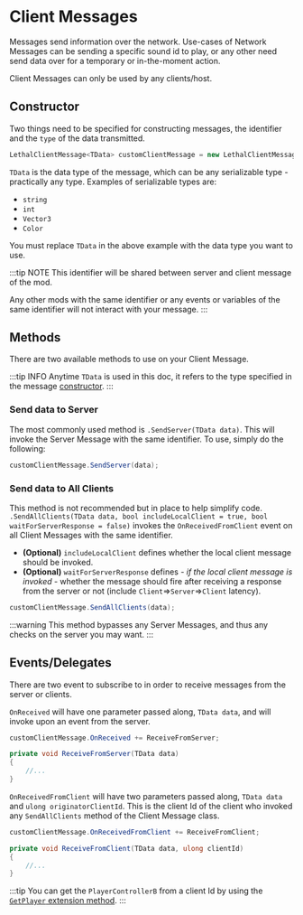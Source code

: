﻿---
prev: true
next: false
description: How to use LethalNetworkAPI's Client Messages.
---

# Client Messages

Messages send information over the network. Use-cases of Network Messages can be sending a specific sound id to play, or any other need send data over for a temporary or in-the-moment action.

Client Messages can only be used by any clients/host.

## Constructor

Two things need to be specified for constructing messages, the identifier and the `type` of the data transmitted.

```csharp
LethalClientMessage<TData> customClientMessage = new LethalClientMessage<TData>(identifier: "customIdentifier");
```

`TData` is the data type of the message, which can be any serializable type - practically any type. Examples of serializable types are:

- `string`
- `int`
- `Vector3`
- `Color`

You must replace `TData` in the above example with the data type you want to use.

:::tip NOTE
This identifier will be shared between server and client message of the mod.

Any other mods with the same identifier or any events or variables of the same identifier will not interact with your message.
:::

## Methods

There are two available methods to use on your Client Message.

:::tip INFO
Anytime `TData` is used in this doc, it refers to the type specified in the message [constructor](#constructor).
:::

### Send data to Server

The most commonly used method is `.SendServer(TData data)`. This will invoke the Server Message with the same identifier. To use, simply do the following:

```csharp
customClientMessage.SendServer(data);
```

### Send data to All Clients

This method is not recommended but in place to help simplify code. `.SendAllClients(TData data, bool includeLocalClient = true, bool waitForServerResponse = false)` invokes the `OnReceivedFromClient` event on all Client Messages with the same identifier.

- **(Optional)** `includeLocalClient` defines whether the local client message should be invoked.
- **(Optional)** `waitForServerResponse` defines - *if the local client message is invoked* - whether the message should fire after receiving a response from the server or not (include `Client`⇒`Server`⇒`Client` latency).

```csharp
customClientMessage.SendAllClients(data);
```

:::warning
This method bypasses any Server Messages, and thus any checks on the server you may want.
:::

## Events/Delegates

There are two event to subscribe to in order to receive messages from the server or clients. 

`OnReceived` will have one parameter passed along, `TData data`, and will invoke upon an event from the server.

```csharp
customClientMessage.OnReceived += ReceiveFromServer;

private void ReceiveFromServer(TData data)
{
    //...
}
```

`OnReceivedFromClient` will have two parameters passed along, `TData data` and `ulong originatorClientId`. This is the client Id of the client who invoked any `SendAllClients` method of the Client Message class.

```csharp
customClientMessage.OnReceivedFromClient += ReceiveFromClient;

private void ReceiveFromClient(TData data, ulong clientId)
{
    //...
}
```

:::tip
You can get the `PlayerControllerB` from a client Id by using the [`GetPlayer` extension method](/articles/v2/extensions#get-player-from-id).
:::